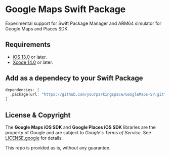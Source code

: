# Google Maps Swift Package

Experimental support for Swift Package Manager and ARM64 simulator for Google Maps and Places SDK.

## Requirements

* [iOS 13.0](https://wikipedia.org/wiki/IOS_13) or later.
* [Xcode 14.0](https://developer.apple.com/xcode) or later.

## Add as a dependecy to your Swift Package

```swift
dependencies: [
  .package(url: "https://github.com/yourparkingspace/GoogleMaps-SP.git", .upToNextMinor(from: "8.1.0"))
]
```

## License & Copyright

The **Google Maps iOS SDK** and **Google Places iOS SDK** libraries are the property of Google and are subject to *Google's Terms of Service*. See [LICENSE.google](LICENSE.google) for details.

This repo is provided as is, without any guarantee.
